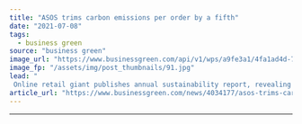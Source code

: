 ```yaml
---
title: "ASOS trims carbon emissions per order by a fifth"
date: "2021-07-08"
tags: 
  - business green
source: "business green"
image_url: "https://www.businessgreen.com/api/v1/wps/a9fe3a1/4fa1ad4d-7fe2-445f-9a97-86578093895a/1/ASOS-Barnsley-warehouse-internal-2020-2-185x114.jpg"
image_fp: "/assets/img/post_thumbnails/91.jpg"
lead: "
 Online retail giant publishes annual sustainability report, revealing a 45 per cent reduction in emissions per order since 2015 ..."
article_url: "https://www.businessgreen.com/news/4034177/asos-trims-carbon-emissions-order-fifth"
---
```


---
